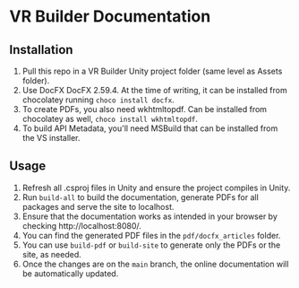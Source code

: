 # VR Builder Documentation

## Installation

1. Pull this repo in a VR Builder Unity project folder (same level as Assets folder).
2. Use DocFX DocFX 2.59.4. At the time of writing, it can be installed from chocolatey running `choco install docfx`.
3. To create PDFs, you also need wkhtmltopdf. Can be installed from chocolatey as well, `choco install wkhtmltopdf`.
4. To build API Metadata, you'll need MSBuild that can be installed from the VS installer.

## Usage

1. Refresh all .csproj files in Unity and ensure the project compiles in Unity.
2. Run `build-all` to build the documentation, generate PDFs for all packages and serve the site to localhost.
3. Ensure that the documentation works as intended in your browser by checking http://localhost:8080/.
4. You can find the generated PDF files in the `pdf/docfx_articles` folder.
5. You can use `build-pdf` or `build-site` to generate only the PDFs or the site, as needed.
6. Once the changes are on the `main` branch, the online documentation will be automatically updated.